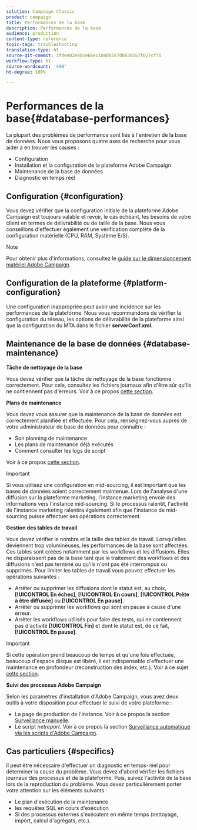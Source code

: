 ```yaml
---
solution: Campaign Classic
product: campaign
title: Performances de la base
description: Performances de la base
audience: production
content-type: reference
topic-tags: troubleshooting
translation-type: ht
source-git-commit: 1fdee02e98ce66ec184d8587d0838557f027cf75
workflow-type: ht
source-wordcount: '490'
ht-degree: 100%

---
```



# Performances de la base{#database-performances}

La plupart des problèmes de performance sont liés à l&#39;entretien de la base de données. Nous vous proposons quatre axes de recherche pour vous aider à en trouver les causes :

* Configuration 
* Installation et la configuration de la plateforme Adobe Campaign
* Maintenance de la base de données
* Diagnostic en temps réel

## Configuration {#configuration}

Vous devez vérifier que la configuration initiale de la plateforme Adobe Campaign est toujours valable et revoir, le cas échéant, les besoins de votre client en termes de délivrabilité ou de taille de la base. Nous vous conseillons d&#39;effectuer également une vérification complète de la configuration matérielle (CPU, RAM, Système E/S).

>[!NOTE]
>
>Pour obtenir plus d&#39;informations, consultez le [guide sur le dimensionnement matériel Adobe Campaign](https://helpx.adobe.com/fr/campaign/kb/hardware-sizing-guide.html).

## Configuration de la plateforme {#platform-configuration}

Une configuration inappropriée peut avoir une incidence sur les performances de la plateforme. Nous vous recommandons de vérifier la configuration du réseau, les options de délivrabilité de la plateforme ainsi que la configuration du MTA dans le fichier **serverConf.xml**.

## Maintenance de la base de données {#database-maintenance}

**Tâche de nettoyage de la base**

Vous devez vérifier que la tâche de nettoyage de la base fonctionne correctement. Pour cela, consultez les fichiers journaux afin d&#39;être sûr qu&#39;ils ne contiennent pas d&#39;erreurs. Voir à ce propos [cette section](../../production/using/database-cleanup-workflow.md).

**Plans de maintenance**

Vous devez vous assurer que la maintenance de la base de données est correctement planifiée et effectuée. Pour cela, renseignez-vous auprès de votre administrateur de base de données pour connaître :

* Son planning de maintenance
* Les plans de maintenance déjà exécutés
* Comment consulter les logs de script

Voir à ce propos [cette section](../../production/using/recommendations.md).

>[!IMPORTANT]
>
>Si vous utilisez une configuration en mid-sourcing, il est important que les bases de données soient correctement maintenue. Lors de l&#39;analyse d&#39;une diffusion sur la plateforme marketing, l&#39;instance marketing envoie des informations vers l&#39;instance mid-sourcing. Si le processus ralentit, l&#39;activité de l&#39;instance marketing ralentira également afin que l&#39;instance de mid-sourcing puisse effectuer ses opérations correctement.

**Gestion des tables de travail**

Vous devez vérifier le nombre et la taille des tables de travail. Lorsqu&#39;elles deviennent trop volumineuses, les performances de la base sont affectées. Ces tables sont créées notamment par les workflows et les diffusions. Elles ne disparaissent pas de la base tant que le traitement des workflows et des diffusions n&#39;est pas terminé ou qu&#39;ils n&#39;ont pas été interrompus ou supprimés. Pour limiter les tables de travail vous pouvez effectuer les opérations suivantes :

* Arrêter ou supprimer les diffusions dont le statut est, au choix, **[!UICONTROL En échec]**, **[!UICONTROL En cours]**, **[!UICONTROL Prête à être diffusée]** ou **[!UICONTROL En pause]**.
* Arrêter ou supprimer les workflows qui sont en pause à cause d&#39;une erreur.
* Arrêter les workflows utilisés pour faire des tests, qui ne contiennent pas d&#39;activité **[!UICONTROL Fin]** et dont le statut est, de ce fait, **[!UICONTROL En pause]**.

>[!IMPORTANT]
>
>Si cette opération prend beaucoup de temps et qu&#39;une fois effectuée, beaucoup d&#39;espace disque est libéré, il est indispensable d&#39;effectuer une maintenance en profondeur (reconstruction des index, etc.). Voir à ce sujet [cette section](../../production/using/recommendations.md).

**Suivi des processus Adobe Campaign**

Selon les paramètres d&#39;installation d&#39;Adobe Campaign, vous avez deux outils à votre disposition pour effectuer le suivi de votre plateforme :

* La page de production de l&#39;instance. Voir à ce propos la section [Surveillance manuelle](../../production/using/monitoring-processes.md#manual-monitoring).
* Le script *netreport*. Voir à ce propos la section [Surveillance automatique via les scripts d&#39;Adobe Campaign](../../production/using/monitoring-processes.md#automatic-monitoring-via-adobe-campaign-scripts).

## Cas particuliers {#specifics}

Il peut être nécessaire d&#39;effectuer un diagnostic en temps-réel pour déterminer la cause du problème. Vous devez d&#39;abord vérifier les fichiers journaux des processus et de la plateforme. Puis, suivez l&#39;activité de la base lors de la reproduction du problème. Vous devez particulièrement porter votre attention sur les éléments suivants :

* Le plan d&#39;exécution de la maintenance
* les requêtes SQL en cours d&#39;exécution
* Si des processus externes s&#39;exécutent en même temps (nettoyage, import, calcul d&#39;agrégats, etc.).
